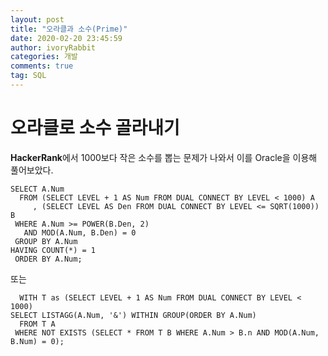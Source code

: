 ```yaml
---
layout: post
title: "오라클과 소수(Prime)"
date: 2020-02-20 23:45:59
author: ivoryRabbit
categories: 개발
comments: true
tag: SQL
---
```


# 오라클로 소수 골라내기

**HackerRank**에서 1000보다 작은 소수를 뽑는 문제가 나와서 이를 Oracle을 이용해 풀어보았다.

```{sql}
SELECT A.Num
  FROM (SELECT LEVEL + 1 AS Num FROM DUAL CONNECT BY LEVEL < 1000) A
     , (SELECT LEVEL AS Den FROM DUAL CONNECT BY LEVEL <= SQRT(1000)) B
 WHERE A.Num >= POWER(B.Den, 2)
   AND MOD(A.Num, B.Den) = 0
 GROUP BY A.Num
HAVING COUNT(*) = 1
 ORDER BY A.Num;
```

또는

```{sql}
  WITH T as (SELECT LEVEL + 1 AS Num FROM DUAL CONNECT BY LEVEL < 1000)
SELECT LISTAGG(A.Num, '&') WITHIN GROUP(ORDER BY A.Num)
  FROM T A
 WHERE NOT EXISTS (SELECT * FROM T B WHERE A.Num > B.n AND MOD(A.Num, B.Num) = 0);
```
